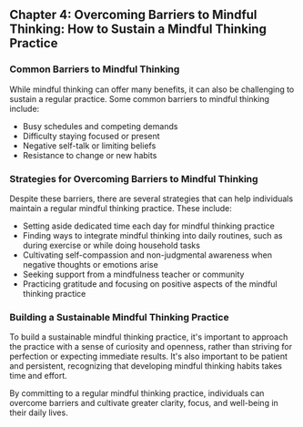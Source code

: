 Chapter 4: Overcoming Barriers to Mindful Thinking: How to Sustain a Mindful Thinking Practice
----------------------------------------------------------------------------------------------

### Common Barriers to Mindful Thinking

While mindful thinking can offer many benefits, it can also be challenging to sustain a regular practice. Some common barriers to mindful thinking include:

* Busy schedules and competing demands
* Difficulty staying focused or present
* Negative self-talk or limiting beliefs
* Resistance to change or new habits

### Strategies for Overcoming Barriers to Mindful Thinking

Despite these barriers, there are several strategies that can help individuals maintain a regular mindful thinking practice. These include:

* Setting aside dedicated time each day for mindful thinking practice
* Finding ways to integrate mindful thinking into daily routines, such as during exercise or while doing household tasks
* Cultivating self-compassion and non-judgmental awareness when negative thoughts or emotions arise
* Seeking support from a mindfulness teacher or community
* Practicing gratitude and focusing on positive aspects of the mindful thinking practice

### Building a Sustainable Mindful Thinking Practice

To build a sustainable mindful thinking practice, it's important to approach the practice with a sense of curiosity and openness, rather than striving for perfection or expecting immediate results. It's also important to be patient and persistent, recognizing that developing mindful thinking habits takes time and effort.

By committing to a regular mindful thinking practice, individuals can overcome barriers and cultivate greater clarity, focus, and well-being in their daily lives.
